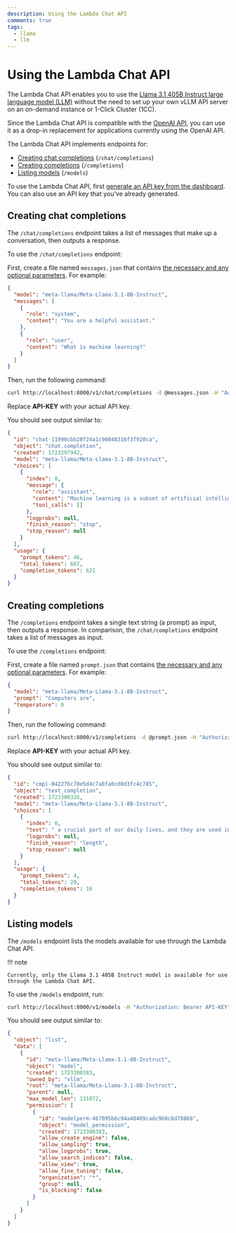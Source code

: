 ```yaml
---
description: Using the Lambda Chat API
comments: true
tags:
  - llama
  - llm
---
```


# Using the Lambda Chat API

The Lambda Chat API enables you to use the [Llama 3.1 405B Instruct large
language model (LLM)](https://llama.meta.com/) without the need to set up your
own vLLM API server on an on-demand instance or 1-Click Cluster (1CC).

Since the Lambda Chat API is compatible with the [OpenAI
API](https://platform.openai.com/docs/overview), you can use it as a drop-in
replacement for applications currently using the OpenAI API.

The Lambda Chat API implements endpoints for:

- [Creating chat completions](#creating-chat-completions) (`/chat/completions`)
- [Creating completions](#creating-completions) (`/completions`)
- [Listing models](#listing-models) (`/models`)

To use the Lambda Chat API, first [generate an API key from the
dashboard](https://cloud.lambdalabs.com/api-keys). You can also use an API key
that you've already generated.

## Creating chat completions

The `/chat/completions` endpoint takes a list of messages that make up a
conversation, then outputs a response.

To use the `/chat/completions` endpoint:

First, create a file named `messages.json` that contains [the necessary and
any optional
parameters](https://platform.openai.com/docs/api-reference/chat/create). For
example:

```json
{
  "model": "meta-llama/Meta-Llama-3.1-8B-Instruct",
  "messages": [
    {
      "role": "system",
      "content": "You are a helpful assistant."
    },
    {
      "role": "user",
      "content": "What is machine learning?"
    }
  ]
}
```

Then, run the following command:

```bash
curl http://localhost:8000/v1/chat/completions -d @messages.json -H "Authorization: Bearer API-KEY" -H "Content-Type: application/json" | jq .
```

Replace **API-KEY** with your actual API key.

You should see output similar to:

```json
{
  "id": "chat-11990cbb28f24a1c90848316f3f920ca",
  "object": "chat.completion",
  "created": 1723297942,
  "model": "meta-llama/Meta-Llama-3.1-8B-Instruct",
  "choices": [
    {
      "index": 0,
      "message": {
        "role": "assistant",
        "content": "Machine learning is a subset of artificial intelligence (AI) that involves the development of algorithms and statistical models that enable computers to learn from data, make decisions, and improve their performance on a task without being explicitly programmed.\n\nIn traditional programming, a computer is given a set of instructions to follow in order to solve a problem. In contrast, machine learning algorithms are trained on data, allowing the computer to identify patterns, relationships, and trends, and to make predictions or decisions based on that data.\n\nThere are several key characteristics of machine learning:\n\n1. **Learning from data**: Machine learning algorithms are trained on a dataset, which allows them to learn from the data and improve their performance over time.\n2. **Improvement over time**: As the algorithm is exposed to more data, it can refine its performance and make more accurate predictions or decisions.\n3. **Ability to generalize**: Machine learning algorithms can apply what they have learned to new, unseen data, allowing them to make predictions or decisions in situations that are not explicitly programmed.\n4. **Autonomy**: Machine learning algorithms can operate independently, making decisions and taking actions without human intervention.\n\nSome common applications of machine learning include:\n\n1. **Predictive modeling**: Machine learning algorithms can be used to predict outcomes, such as customer churn, credit risk, or stock prices.\n2. **Image and speech recognition**: Machine learning algorithms can be used to recognize objects, people, and speech patterns.\n3. **Natural language processing**: Machine learning algorithms can be used to analyze and generate text, such as chatbots and language translation systems.\n4. **Recommendation systems**: Machine learning algorithms can be used to recommend products or services based on a user's preferences and behavior.\n\nThere are several types of machine learning, including:\n\n1. **Supervised learning**: The algorithm is trained on labeled data, and its goal is to predict the output based on the input.\n2. **Unsupervised learning**: The algorithm is trained on unlabeled data, and its goal is to identify patterns or structure in the data.\n3. **Reinforcement learning**: The algorithm learns through trial and error, receiving feedback in the form of rewards or penalties.\n4. **Deep learning**: A type of machine learning that uses neural networks to analyze and understand data.\n\nMachine learning has many benefits, including:\n\n1. **Improved accuracy**: Machine learning algorithms can make more accurate predictions and decisions than traditional programming.\n2. **Increased efficiency**: Machine learning algorithms can automate tasks, freeing up human resources for more strategic work.\n3. **Scalability**: Machine learning algorithms can handle large amounts of data and scale to meet the needs of growing businesses.\n\nHowever, machine learning also has some challenges, including:\n\n1. **Data quality**: Machine learning algorithms are only as good as the data they are trained on.\n2. **Explainability**: Machine learning algorithms can be difficult to understand and interpret.\n3. **Bias**: Machine learning algorithms can perpetuate biases and prejudices present in the data.\n4. **Security**: Machine learning algorithms can be vulnerable to attacks and data breaches.",
        "tool_calls": []
      },
      "logprobs": null,
      "finish_reason": "stop",
      "stop_reason": null
    }
  ],
  "usage": {
    "prompt_tokens": 46,
    "total_tokens": 667,
    "completion_tokens": 621
  }
}
```

## Creating completions

The `/completions` endpoint takes a single text string (a prompt) as input,
then outputs a response. In comparison, the `/chat/completions` endpoint takes
a list of messages as input.

To use the `/completions` endpoint:

First, create a file named `prompt.json` that contains [the necessary and any
optional
parameters](https://platform.openai.com/docs/api-reference/completions). For
example:

```json
{
  "model": "meta-llama/Meta-Llama-3.1-8B-Instruct",
  "prompt": "Computers are",
  "temperature": 0
}
```

Then, run the following command:

```bash
curl http://localhost:8000/v1/completions -d @prompt.json -H "Authorization: Bearer API-KEY" -H "Content-Type: application/json" | jq .
```

Replace **API-KEY** with your actual API key.

You should see output similar to:

```json
{
  "id": "cmpl-042276c70e5d4c7a8fa0cd0d3fc4c785",
  "object": "text_completion",
  "created": 1723300326,
  "model": "meta-llama/Meta-Llama-3.1-8B-Instruct",
  "choices": [
    {
      "index": 0,
      "text": " a crucial part of our daily lives, and they are used in various ways,",
      "logprobs": null,
      "finish_reason": "length",
      "stop_reason": null
    }
  ],
  "usage": {
    "prompt_tokens": 4,
    "total_tokens": 20,
    "completion_tokens": 16
  }
}
```

## Listing models

The `/models` endpoint lists the models available for use through the Lambda
Chat API.

!!! note

    Currently, only the Llama 3.1 405B Instruct model is available for use
    through the Lambda Chat API.

To use the `/models` endpoint, run:

```bash
curl http://localhost:8000/v1/models -H "Authorization: Bearer API-KEY" -H "Content-Type: application/json" | jq .
```

You should see output similar to:

```json
{
  "object": "list",
  "data": [
    {
      "id": "meta-llama/Meta-Llama-3.1-8B-Instruct",
      "object": "model",
      "created": 1723300383,
      "owned_by": "vllm",
      "root": "meta-llama/Meta-Llama-3.1-8B-Instruct",
      "parent": null,
      "max_model_len": 131072,
      "permission": [
        {
          "id": "modelperm-467095b6c94a40469cadc960c8d78868",
          "object": "model_permission",
          "created": 1723300383,
          "allow_create_engine": false,
          "allow_sampling": true,
          "allow_logprobs": true,
          "allow_search_indices": false,
          "allow_view": true,
          "allow_fine_tuning": false,
          "organization": "*",
          "group": null,
          "is_blocking": false
        }
      ]
    }
  ]
}
```

